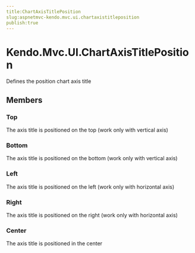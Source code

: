 ```yaml
---
title:ChartAxisTitlePosition
slug:aspnetmvc-kendo.mvc.ui.chartaxistitleposition
publish:true
---
```


# Kendo.Mvc.UI.ChartAxisTitlePosition

Defines the position chart axis title

## Members

### Top
The axis title is positioned on the top (work only with vertical axis)

### Bottom
The axis title is positioned on the bottom (work only with vertical axis)

### Left
The axis title is positioned on the left (work only with horizontal axis)

### Right
The axis title is positioned on the right (work only with horizontal axis)

### Center
The axis title is positioned in the center